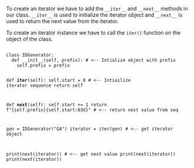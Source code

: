 To create an iterator we have to add the `__iter__` and `__next__` methods in our class. `__iter__` is used to initialize the iterator object and `__next__` is used to return the next value from the iterator.

To create an iterator instance we have to call the `iter()` function on the object of the class.

<codeblock language="python" type="lesson">
<code>
class IDGenerator:
  def __init__(self, prefix): # <-- Intialize object with prefix
    self.prefix = prefix

  def __iter__(self):
    self.start = 0 # <-- Intiailize iterator sequence
    return self

  def __next__(self):
    self.start += 1
    return f"{self.prefix}{self.start:03d}" # <-- return next value from seq



gen = IDGenerator("GA")
iterator = iter(gen) # <-- get iterator object

print(next(iterator)) # <-- get next value
print(next(iterator))
print(next(iterator))
</code>
</codeblock>